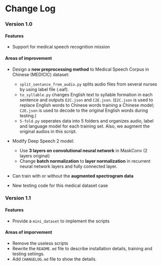 # Change Log
### Version 1.0
#### Features
* Support for medical speech recognition mission
#### Areas of improvement
* Design a **new preprocessing method** to Medical Speech Corpus in Chinese (MEDICIC) dataset:
    
    * `split_sentance_from_audio.py` splits audio files from several nurses by using label file (.eaf).
    * `to_syllable.py` changes English text to syllable formation in each sentence and outputs `E2C.json` and `C2E.json`. (`E2C.json` is used to replace English words to Chinese words training a Chinese model; `C2E.json` is used to decode to the original English words during testing.)
    * `5-fold.py` seperates data into 5 folders and organizes audio, label and language model for each training set. Also, we augment the original audios in this script.


* Modify Deep Speech 2 model:
    
    * Use **3 layers on convolutional neural network** in MaskConv (2 layers original)
    * Change **batch normalization** to **layer normalization** in recurrent neural network layers and fully connected layer.

* Can train with or without the **augmented spectrogram data**
* New testing code for this medical dataset case

### Version 1.1
#### Features
* Provide a `mini_dataset` to implement the scripts
#### Areas of imporvement
* Remove the useless scripts
* Rewrite the `README.md` file to describe installation details, training and testing setiings.
* Add `CHANGELOG.md` file to show the details.